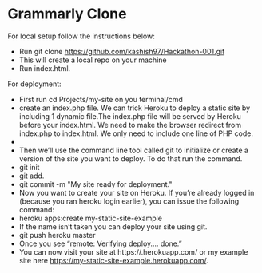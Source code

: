 # Grammarly Clone

For local setup  follow the instructions below:
- Run git clone https://github.com/kashish97/Hackathon-001.git 
- This will create a local repo on your machine
- Run index.html.

For deployment:
- First run cd Projects/my-site on you terminal/cmd
- create an index.php file. We can trick Heroku to deploy a static site by including 1 dynamic file.The index.php file will be served by Heroku before your index.html. We need to make the browser redirect from index.php to index.html. We only need to include one line of PHP code.
- <?php header( 'Location: /index.html' ) ;  ?>
- Then we’ll use the command line tool called git to initialize or create a version of the site you want to deploy. To do that run the command.
- git init
- git add.
- git commit -m "My site ready for deployment."
- Now you want to create your site on Heroku. If you’re already logged in (because you ran heroku login  earlier), you can issue the following command:
- heroku apps:create my-static-site-example
- If the name isn’t taken you can deploy your site using git.
- git push heroku master
- Once you see “remote: Verifying deploy…. done.”
- You can now visit your site at https://<whatever-name-you-selected>.herokuapp.com/ or my example site here https://my-static-site-example.herokuapp.com/.

